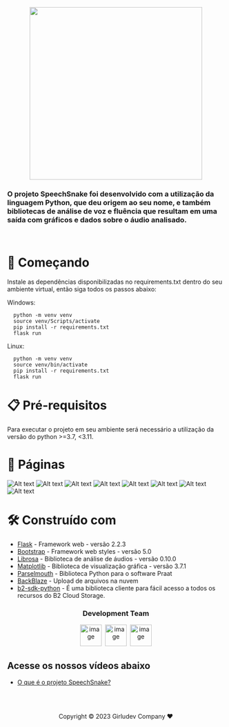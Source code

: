 <center>
<img src="docs/images/pages/speechsnake.png" width="400">
</center>

### O projeto SpeechSnake foi desenvolvido com a utilização da linguagem Python, que deu origem ao seu nome, e também bibliotecas de análise de voz e fluência que resultam em uma saída com gráficos e dados sobre o áudio analisado.

</br>

# 🚀 Começando

Instale as dependências disponibilizadas no requirements.txt dentro do seu ambiente virtual, então siga todos os passos abaixo:

Windows:

```
  python -m venv venv
  source venv/Scripts/activate
  pip install -r requirements.txt
  flask run

```

Linux:

```
  python -m venv venv
  source venv/bin/activate
  pip install -r requirements.txt
  flask run

```

# 📋 Pré-requisitos

Para executar o projeto em seu ambiente será necessário a utilização da versão do python >=3.7, <3.11.

# 📃 Páginas
![Alt text](docs/images/pages/home.png)
![Alt text](docs/images/pages/about_one.png)
![Alt text](docs/images/pages/about_two.png)
![Alt text](docs/images/pages/audioupload.png)
![Alt text](docs/images/pages/formants.png)
![Alt text](docs/images/pages/waveshow.png)
![Alt text](docs/images/pages/f0.png)
![Alt text](docs/images/pages/spectogram.png)
# 🛠️ Construído com

- [Flask](https://flask.palletsprojects.com/) - Framework web - versão 2.2.3
- [Bootstrap](https://getbootstrap.com/) - Framework web styles - versão 5.0
- [Librosa](https://librosa.org/doc/latest/index.html) - Biblioteca de análise de áudios - versão 0.10.0
- [Matplotlib](https://matplotlib.org/) - Biblioteca de visualização gráfica - versão 3.7.1
- [Parselmouth](https://parselmouth.readthedocs.io/en/stable/) - Biblioteca Python para o software Praat
- [BackBlaze](https://www.backblaze.com/) - Upload de arquivos na nuvem
- [b2-sdk-python](https://b2-sdk-python.readthedocs.io/en/master/quick_start.html#copy-file) - É uma biblioteca cliente para fácil acesso a todos os recursos do B2 Cloud Storage.


<h3 align="center">Development Team</h3>
<p align="center">
<a href="https://www.linkedin.com/in/silva-luzia/"><img src="https://github.com/Luzia-Silva.png" width="50px" alt="image" /></a>&nbsp;&nbsp;<a href="https://www.linkedin.com/in/joyce-lebedasi/"><img src="https://media.licdn.com/dms/image/D4D03AQHptug0Jv2yuQ/profile-displayphoto-shrink_400_400/0/1670929234733?e=1691020800&v=beta&t=R1EOPamB8PLy6aBvaewb2jBmaAPmogTDkaFB8wnAGBM" width="50px" alt="image" /></a>&nbsp;&nbsp;<a href="https://www.linkedin.com/in/vinissilva/"><img src="https://media.licdn.com/dms/image/D4D03AQFnPPseEU_YlA/profile-displayphoto-shrink_400_400/0/1665557916695?e=1691020800&v=beta&t=9dlMHTsK2MoYJ8BgwjXnennfdrAFadUgRDOtkg_LwOw" width="50px" alt="image" /></a>
</p>

## Acesse os nossos vídeos abaixo

- [O que é o projeto SpeechSnake?](https://www.youtube.com/watch?v=ayURn4ZPUwU)

<br>
<br>
 <Center>
      <p>Copyright © 2023 Girludev Company ❤️</p>
    
 </Center>
